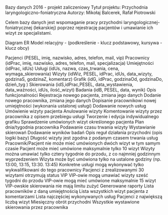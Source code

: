 Bazy danych 2016 - projekt zaliczeniowy
Tytuł projektu: Przychodnia laryngologiczno-foniatryczna
Autorzy: Mikołaj Balcerek, Rafał Piotrowski


Celem bazy danych jest wspomaganie pracy przychodni laryngologicznej-foniatrycznej (lekarskiej) poprzez rejestrację pacjentów i umawianie ich wizyt ze specjalistami.

Diagram ER
Model relacyjny - (podkreślenie -  klucz podstawowy, kursywa - klucz obcy) 

Pacjenci (PESEL, imię, nazwisko, adres, telefon, mail, vip)
Pracownicy (idPrac, imię, nazwisko, adres, telefon, mail, specjalizacja)
Umiejętności (idPrac, idUs)
Usługi (idUs, nazwa, czas_trwania, cena, wymaga_skierowania)
Wizyty (idWiz, PESEL, idPrac, idUs, data_wizyty, godzinaS, godzinaZ, komentarz)
Grafik (idG, idPrac, godzinaOd, godzinaDo, dzień_tyg )
Skierowania (idS,idPrac,PESEL, data_wystawienia, data_ważności, idUs, ilość_wizyt)
Badania (idB, PESEL, data, wynik)
Opis funkcjonalności
Rejestracja nowego pacjenta, zmiana jego danych
Dodanie nowego pracownika, zmiana jego danych
Dopisanie pracownikowi nowej umiejętności (wykonania ustalonej usługi)
Dodawanie nowych usług
Umówienie wizyty pacjenta 
Anulowanie wizyty
Komentowanie wizyty przez pracownika z opisem przebiegu usługi
Tworzenie i edycja indywidualnego grafiku
Sprawdzenie umówionych wizyt określonego pacjenta
Plan dnia/tygodnia pracownika
Podawanie czasu trwania wizyty
Wystawianie skierowań
Dodawanie wyników badań
Opis reguł działania przychodni (opis logiki bazy)
Długość wizyty jest zgodna z podanym czasem trwania usług
Pracownik/Pacjent nie może mieć umówionych dwóch wizyt w tym samym czasie
Pacjent może mieć umówione maksymalnie tylko 10 wizyt
Wizyty można umawiać tylko cztery tygodnie do przodu, z co najmniej godzinnym wyprzedzeniem
Wizyta może być umówiona tylko na ustalone godziny (np. 13:00, 13:15, 13:30. 13:45)
Konkretne usługi mogą wykonywać tylko wykwalifikowani do tego pracownicy
Pacjenci z zrealizowanymi 30 wizytami otrzymują status VIP
VIP-owie mogą umawiać wizyty sześć tygodni do przodu
VIP-owie mogą mieć umówione maksymalnie 15 wizyt
VIP-owskie skierowania nie mają limitu zużyć
Generowane raporty
Lista pracowników z daną umiejętnością
Lista wszystkich wizyt pacjenta z komentarzami
Lista najczęściej wykonywanych usług
Pacjenci z największą liczbą wizyt
Miesięczny obrót przychodni
Wszystkie wystawione skierowania przez pracownika
